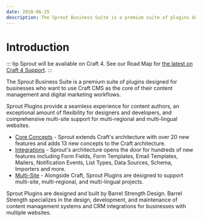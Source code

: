```yaml
---
date: 2018-06-25
description: The Sprout Business Suite is a premium suite of plugins designed for businesses who want to use Craft CMS as the core of their content management and digital marketing workflows.
---
```


# Introduction

::: tip
Sprout will be available on Craft 4. See our Road Map for [the latest on Craft 4 Support](./support/road-map.md).
:::

The Sprout Business Suite is a premium suite of plugins designed for businesses who want to use Craft CMS as the core of their content management and digital marketing workflows. 

Sprout Plugins provide a seamless experience for content authors, an exceptional amount of flexibility for designers and developers, and comprehensive multi-site support for multi-regional and multi-lingual websites.

- [Core Concepts](./core-concepts.md) - Sprout extends Craft's architecture with over 20 new features and adds 13 new concepts to the Craft architecture. 
- [Integrations](./integrations.md) - Sprout's architecture opens the door for hundreds of new features including Form Fields, Form Templates, Email Templates, Mailers, Notification Events, List Types, Data Sources, Schema, Importers and more.
- [Multi-Site](./multi-site.md) - Alongside Craft, Sprout Plugins are designed to support multi-site, multi-regional, and multi-lingual projects.

Sprout Plugins are designed and built by Barrel Strength Design. Barrel Strength specializes in the design, development, and maintenance of content management systems and CRM integrations for businesses with multiple websites.
